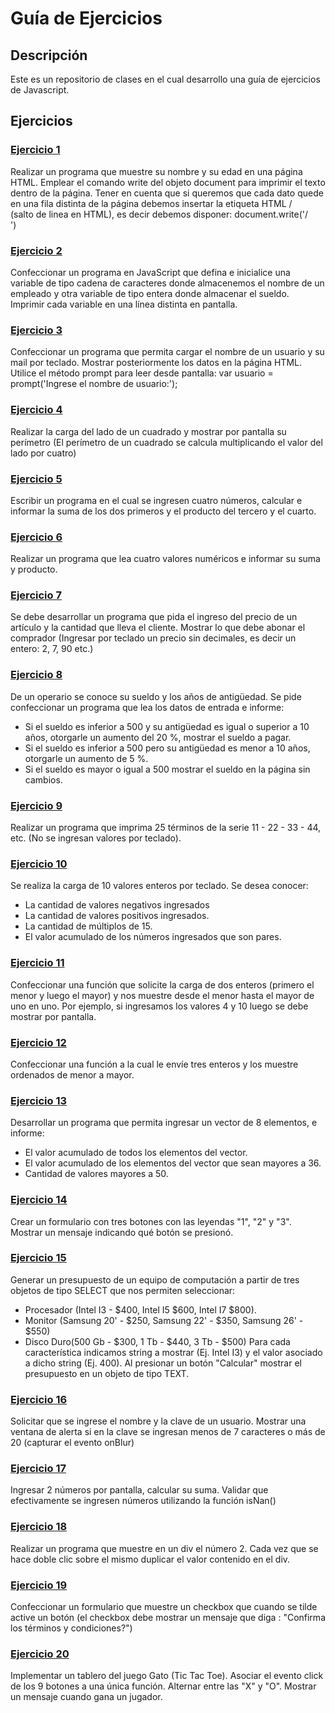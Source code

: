 # Guía de Ejercicios

## Descripción
Este es un repositorio de clases en el cual desarrollo una guía de ejercicios de Javascript.

## Ejercicios


### [Ejercicio 1](ejercicios/ejercicio1.html)

Realizar un programa que muestre su nombre y su edad en una página HTML. Emplear el comando write del objeto document para imprimir el texto dentro de la página. Tener en cuenta que si queremos que cada dato quede en una fila distinta de la página debemos insertar la etiqueta HTML /<br> (salto de linea en HTML), es decir debemos disponer: document.write('/<br>')

### [Ejercicio 2](ejercicios/ejercicio2.html)

Confeccionar un programa en JavaScript que defina e inicialice una variable de tipo cadena de caracteres donde almacenemos el nombre de un empleado y otra variable de tipo entera donde almacenar el sueldo. Imprimir cada variable en una línea distinta en pantalla.

### [Ejercicio 3](ejercicios/ejercicio3.html)

Confeccionar un programa que permita cargar el nombre de un usuario y su mail por teclado. Mostrar posteriormente los datos en la página HTML. Utilice el método prompt para leer desde pantalla: var usuario = prompt('Ingrese el nombre de usuario:');

### [Ejercicio 4](ejercicios/ejercicio4.html)

Realizar la carga del lado de un cuadrado y mostrar por pantalla su perímetro (El perímetro de un cuadrado se calcula multiplicando el valor del lado por cuatro)

### [Ejercicio 5](ejercicios/ejercicio5.html)

Escribir un programa en el cual se ingresen cuatro números, calcular e informar la suma de los dos primeros y el producto del tercero y el cuarto.

### [Ejercicio 6](ejercicios/ejercicio6.html)

Realizar un programa que lea cuatro valores numéricos e informar su suma y producto.

### [Ejercicio 7](ejercicios/ejercicio7.html)

Se debe desarrollar un programa que pida el ingreso del precio de un artículo y la cantidad que lleva el cliente. Mostrar lo que debe abonar el comprador (Ingresar por teclado un precio sin decimales, es decir un entero: 2, 7, 90 etc.)

### [Ejercicio 8](ejercicios/ejercicio8.html)

De un operario se conoce su sueldo y los años de antigüedad. Se pide confeccionar un programa que lea los datos de entrada e informe:
- Si el sueldo es inferior a 500 y su antigüedad es igual o superior a 10 años, otorgarle un aumento del 20 %, mostrar el sueldo a pagar.
- Si el sueldo es inferior a 500 pero su antigüedad es menor a 10 años, otorgarle un aumento de 5 %.
- Si el sueldo es mayor o igual a 500 mostrar el sueldo en la página sin cambios.

### [Ejercicio 9](ejercicios/ejercicio9.html)

Realizar un programa que imprima 25 términos de la serie 11 - 22 - 33 - 44, etc.
(No se ingresan valores por teclado).

### [Ejercicio 10](ejercicios/ejercicio10.html)

Se realiza la carga de 10 valores enteros por teclado. Se desea conocer:
- La cantidad de valores negativos ingresados
- La cantidad de valores positivos ingresados.
- La cantidad de múltiplos de 15.
- El valor acumulado de los números ingresados que son pares.

### [Ejercicio 11](ejercicios/ejercicio11.html)

Confeccionar una función que solicite la carga de dos enteros (primero el menor y luego el mayor) y nos muestre desde el menor hasta el mayor de uno en uno. Por ejemplo, si ingresamos los valores 4 y 10 luego se debe mostrar por pantalla.

### [Ejercicio 12](ejercicios/ejercicio12.html)

Confeccionar una función a la cual le envíe tres enteros y los muestre ordenados de menor a mayor.

### [Ejercicio 13](ejercicios/ejercicio13.html)

Desarrollar un programa que permita ingresar un vector de 8 elementos, e informe:
- El valor acumulado de todos los elementos del vector.
- El valor acumulado de los elementos del vector que sean mayores a 36.
- Cantidad de valores mayores a 50.

### [Ejercicio 14](ejercicios/ejercicio14.html)

Crear un formulario con tres botones con las leyendas "1", "2" y "3". Mostrar un mensaje indicando qué botón se presionó.

### [Ejercicio 15](ejercicios/ejercicio15.html)

Generar un presupuesto de un equipo de computación a partir de tres objetos de
tipo SELECT que nos permiten seleccionar:
- Procesador (Intel I3 - $400, Intel I5 $600, Intel I7 $800).
- Monitor (Samsung 20' - $250, Samsung 22' - $350, Samsung 26' - $550)
- Disco Duro(500 Gb - $300, 1 Tb - $440, 3 Tb - $500)
Para cada característica indicamos string a mostrar (Ej. Intel I3) y el valor asociado a dicho string (Ej. 400). Al presionar un botón "Calcular" mostrar el presupuesto en un objeto de tipo TEXT.

### [Ejercicio 16](ejercicios/ejercicio16.html)

Solicitar que se ingrese el nombre y la clave de un usuario. Mostrar una ventana de alerta si en la clave se ingresan menos de 7 caracteres o más de 20 (capturar el evento onBlur)

### [Ejercicio 17](ejercicios/ejercicio17.html)

Ingresar 2 números por pantalla, calcular su suma. Validar que efectivamente se ingresen números utilizando la función isNan()

### [Ejercicio 18](ejercicios/ejercicio18.html)

Realizar un programa que muestre en un div el número 2. Cada vez que se hace doble clic sobre el mismo duplicar el valor contenido en el div.

### [Ejercicio 19](ejercicios/ejercicio19.html)

Confeccionar un formulario que muestre un checkbox que cuando se tilde active un botón (el checkbox debe mostrar un mensaje que diga : "Confirma los términos y condiciones?")

### [Ejercicio 20](ejercicios/ejercicio20.html)

Implementar un tablero del juego Gato (Tic Tac Toe). Asociar el evento click de los 9 botones a una única función. Alternar entre las "X" y "O". Mostrar un mensaje cuando gana un jugador.
